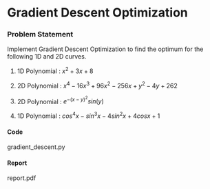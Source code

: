 # Gradient Descent Optimization

### Problem Statement
Implement Gradient Descent Optimization to find the optimum for the following 1D and 2D curves.

1. 1D Polynomial : $x^2 + 3x + 8$

2. 2D Polynomial : $x^4 - 16x^3 + 96x^2 - 256x + y^2 - 4y + 262$

3. 2D Polynomial : $e^{-(x - y)^2}sin(y)$

4. 1D Polynomial : $cos^{4}x - sin^{3}x - 4sin^{2}x + 4cosx + 1$

#### Code
gradient_descent.py

#### Report
report.pdf
